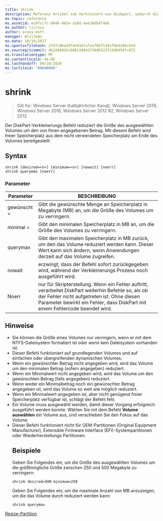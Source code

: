 ```yaml
---
title: shrink
description: Referenz Artikel zum Verkleinern von Diskpart, wodurch die Größe des ausgewählten Volumes um den von Ihnen angegebenen Betrag verringert wird.
ms.topic: reference
ms.assetid: ec87cc7c-9846-465e-a10d-4ee10db4f4e6
ms.author: lizross
author: eross-msft
manager: mtillman
ms.date: 10/16/2017
ms.openlocfilehash: 2fdfc8ba34f4e91bfafa1f8bf5341f9e4186cb5d
ms.sourcegitcommit: db2d46842c68813d043738d6523f13d8454fc972
ms.translationtype: MT
ms.contentlocale: de-DE
ms.lasthandoff: 09/10/2020
ms.locfileid: "89640949"
---
```

# <a name="shrink"></a>shrink

> Gilt für: Windows Server (halbjährlicher Kanal), Windows Server 2019, Windows Server 2016, Windows Server 2012 R2, Windows Server 2012

Der DiskPart-Verkleinerungs Befehl reduziert die Größe des ausgewählten Volumes um den von Ihnen angegebenen Betrag. Mit diesem Befehl wird freier Speicherplatz aus dem nicht verwendeten Speicherplatz am Ende des Volumes bereitgestellt.

## <a name="syntax"></a>Syntax
```
shrink [desired=<n>] [minimum=<n>] [nowait] [noerr]
shrink querymax [noerr]
```
### <a name="parameters"></a>Parameter

|  Parameter  |                                                                                             BESCHREIBUNG                                                                                              |
|-------------|------------------------------------------------------------------------------------------------------------------------------------------------------------------------------------------------------|
| gewünscht =<n> |                                                     Gibt die gewünschte Menge an Speicherplatz in Megabyte (MB) an, um die Größe des Volumes um zu verringern.                                                     |
| minimal =<n> |                                                           Gibt den minimalen Speicherplatz in MB an, um die Größe des Volumes zu verringern.                                                           |
|  querymax   |                       Gibt den maximalen Speicherplatz in MB zurück, um den das Volume reduziert werden kann. Dieser Wert kann sich ändern, wenn Anwendungen derzeit auf das Volume zugreifen.                        |
|   nowait    |                                                       erzwingt, dass der Befehl sofort zurückgegeben wird, während der Verkleinerungs Prozess noch ausgeführt wird.                                                        |
|    Noerr    | nur für Skripterstellung. Wenn ein Fehler auftritt, verarbeitet DiskPart weiterhin Befehle so, als ob der Fehler nicht aufgetreten ist. Ohne diesen Parameter bewirkt ein Fehler, dass DiskPart mit einem Fehlercode beendet wird. |

## <a name="remarks"></a>Hinweise
- Sie können die Größe eines Volumes nur verringern, wenn er mit dem NTFS-Dateisystem formatiert ist oder wenn kein Dateisystem vorhanden ist.
- Dieser Befehl funktioniert auf grundlegenden Volumes und auf einfachen oder übergreifenden dynamischen Volumes.
- Wenn ein gewünschter Betrag nicht angegeben wird, wird das Volume um den minimalen Betrag (sofern angegeben) reduziert.
- Wenn ein Minimalwert nicht angegeben wird, wird das Volume um den gewünschten Betrag (falls angegeben) reduziert.
- Wenn weder ein Minimalbetrag noch ein gewünschter Betrag angegeben ist, wird das Volume so weit wie möglich reduziert.
- Wenn ein Minimalwert angegeben ist, aber nicht genügend freier Speicherplatz verfügbar ist, schlägt der Befehl fehl.
- Ein Volume muss ausgewählt werden, damit dieser Vorgang erfolgreich ausgeführt werden konnte. Wählen Sie mit dem Befehl **Volume auswählen** ein Volume aus, und verschieben Sie den Fokus auf das Volume.
- Dieser Befehl funktioniert nicht für OEM-Partitionen (Original Equipment Manufacturer), Extensible Firmware Interface (EFI)-Systempartitionen oder Wiederherstellungs Partitionen.
  ## <a name="examples"></a>Beispiele
  Geben Sie Folgendes ein, um die Größe des ausgewählten Volumes um die größtmögliche Größe zwischen 250 und 500 Megabyte zu verringern:
  ```
  shrink desired=500 minimum=250
  ```
  Geben Sie Folgendes ein, um die maximale Anzahl von MB anzuzeigen, um die das Volume durch reduziert werden kann:
  ```
  shrink querymax
  ```

[Resize-Partition](/powershell/module/storage/resize-partition?view=win10-ps)
